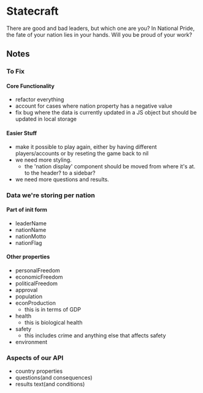 # Statecraft

There are good and bad leaders, but which one are you? In National Pride, the fate of your nation lies in your hands. Will you be proud of your work?

## Notes

### To Fix

#### Core Functionality

* refactor everything
* account for cases where nation property has a negative value
* fix bug where the data is currently updated in a JS object but should be updated in local storage

#### Easier Stuff

* make it possible to play again, either by having different players/accounts or by reseting the game back to nil
* we need more styling.
  * the 'nation display' component should be moved from where it's at. to the header? to a sidebar?
* we need more questions and results.

### Data we're storing per nation

#### Part of init form

* leaderName
* nationName
* nationMotto
* nationFlag

#### Other properties

* personalFreedom
* economicFreedom
* politicalFreedom
* approval
* population
* econProduction
  * this is in terms of GDP
* health
  * this is biological health
* safety
  * this includes crime and anything else that affects safety
* environment

### Aspects of our API

* country properties
* questions(and consequences)
* results text(and conditions)
